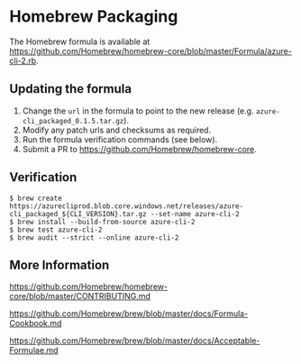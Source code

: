Homebrew Packaging
==================

The Homebrew formula is available at https://github.com/Homebrew/homebrew-core/blob/master/Formula/azure-cli-2.rb.


Updating the formula
--------------------
1. Change the `url` in the formula to point to the new release (e.g. `azure-cli_packaged_0.1.5.tar.gz`).
2. Modify any patch urls and checksums as required.
3. Run the formula verification commands (see below).
4. Submit a PR to https://github.com/Homebrew/homebrew-core.


Verification
------------

```
$ brew create https://azurecliprod.blob.core.windows.net/releases/azure-cli_packaged_${CLI_VERSION}.tar.gz --set-name azure-cli-2
$ brew install --build-from-source azure-cli-2
$ brew test azure-cli-2
$ brew audit --strict --online azure-cli-2
```

More Information
----------------
https://github.com/Homebrew/homebrew-core/blob/master/CONTRIBUTING.md

https://github.com/Homebrew/brew/blob/master/docs/Formula-Cookbook.md

https://github.com/Homebrew/brew/blob/master/docs/Acceptable-Formulae.md
